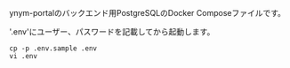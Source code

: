 ynym-portalのバックエンド用PostgreSQLのDocker Composeファイルです。

'.env'にユーザー、パスワードを記載してから起動します。

```
cp -p .env.sample .env
vi .env
```

